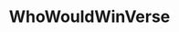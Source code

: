 ---
title: WhoWouldWinVerse
crosslinks:
- tsunderesharks
- kaioshin
- megustanlostrenes
- discordapp
- WWWverseGoneWild
- WhoWoulWinVerse
- respectthreads
---